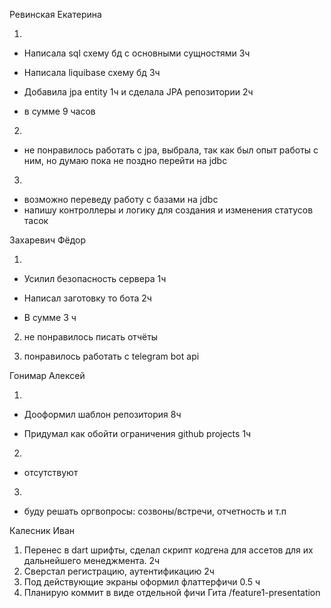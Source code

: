 Ревинская Екатерина

1.

  - Написала sql схему бд с основными сущностями 3ч
  
  - Написала liquibase схему бд 3ч
  - Добавила jpa entity 1ч и сделала JPA репозитории 2ч
  
  - в сумме 9 часов

2)

  - не понравилось работать с jpa, выбрала, так как был опыт работы с ним, но думаю пока не поздно перейти на jdbc

3)

  - возможно переведу работу с базами на jdbc
  - напишу контроллеры и логику для создания и изменения статусов тасок

Захаревич Фёдор

1.

  - Усилил безопасность сервера 1ч

  - Написал заготовку то бота 2ч

  - В сумме 3 ч

2) не понравилось писать отчёты

3) понравилось работать с telegram bot api

Гонимар Алексей

1.

  - Дооформил шаблон репозитория 8ч

  - Придумал как обойти ограничения github projects 1ч

2.

  - отсутствуют

3.

  - буду решать оргвопросы: созвоны/встречи, отчетность и т.п


Калесник Иван
1. Перенес в dart шрифты, сделал скрипт кодгена для ассетов для их дальнейшего менеджмента. 2ч
2. Сверстал регистрацию, аутентификацию 2ч
3. Под действующие экраны оформил флаттерфичи 0.5 ч
4. Планирую коммит в виде отдельной фичи Гита /feature1-presentation
